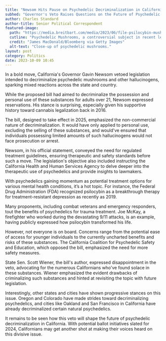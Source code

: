 ```yaml
---
title: "Newsom Hits Pause on Psychedelic Decriminalization in California"
subhed: "Governor's Veto Raises Questions on the Future of Psychedelic Therapies"
author: Charles Standard
author-title: Senior Political Correspondent
featured-image: 
  path: "https://media.breitbart.com/media/2023/06/file-psilocybin-mushrooms-drugs-hallucinogens-getty-640x480.jpg"
  cutline: "Psychedelic Mushrooms, a controversial subject in recent legislative actions."
  credit: "James MacDonald/Bloomberg via Getty Images"
  alt-text: "Close-up of psychedelic mushrooms."
layout: post
category: Politics
date: 2023-10-09 10:45
---
```


In a bold move, California's Governor Gavin Newsom vetoed legislation intended to decriminalize psychedelic mushrooms and other hallucinogens, sparking mixed reactions across the state and country.

While the proposed bill had aimed to decriminalize the possession and personal use of these substances for adults over 21, Newsom expressed reservations. His stance is surprising, especially given his supportive history toward cannabis legalization back in 2016.

The bill, designed to take effect in 2025, emphasized the non-commercial nature of decriminalization. It would have only applied to personal use, excluding the selling of these substances, and would've ensured that individuals possessing limited amounts of such hallucinogens would not face prosecution or arrest.

Newsom, in his official statement, conveyed the need for regulated treatment guidelines, ensuring therapeutic and safety standards before such a move. The legislation's objective also included instructing the California Health and Human Services Agency to delve deeper into the therapeutic use of psychedelics and provide insights to lawmakers.

With psychedelics gaining momentum as potential treatment options for various mental health conditions, it’s a hot topic. For instance, the Federal Drug Administration (FDA) recognized psilocybin as a breakthrough therapy for treatment-resistant depression as recently as 2019.

Many proponents, including combat veterans and emergency responders, tout the benefits of psychedelics for trauma treatment. Joe McKay, a firefighter who worked during the devastating 9/11 attacks, is an example, having publicly expressed how psilocybin transformed his life.

However, not everyone is on board. Concerns range from the potential ease of access for younger individuals to the currently uncharted benefits and risks of these substances. The California Coalition for Psychedelic Safety and Education, which opposed the bill, emphasized the need for more safety measures.

State Sen. Scott Wiener, the bill's author, expressed disappointment in the veto, advocating for the numerous Californians who've found solace in these substances. Wiener emphasized the evident drawbacks of criminalizing such substances and hinted at revisiting the topic with future legislation.

Interestingly, other states and cities have shown progressive stances on this issue. Oregon and Colorado have made strides toward decriminalizing psychedelics, and cities like Oakland and San Francisco in California have already decriminalized certain natural psychedelics.

It remains to be seen how this veto will shape the future of psychedelic decriminalization in California. With potential ballot initiatives slated for 2024, Californians may get another shot at making their voices heard on this divisive issue. 
